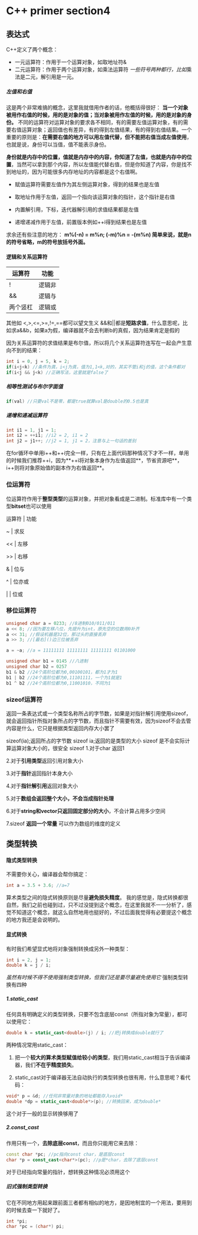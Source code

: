 # C++ primer section4

## 表达式

C++定义了两个概念：

- 一元运算符：作用于一个运算对象，如取地址符&
- 二元运算符：作用于两个运算对象，如乘法运算符 *一些符号两种都行，比如*乘法是二元，解引用是一元。

##### 左值和右值 

 这是两个非常难搞的概念，这里我就借用作者的话，他概括得很好：
**当一个对象被用作右值的时候，用的是对象的值；当对象被用作左值的时候，用的是对象的身份。**
 不同的运算符对运算对象的要求各不相同，有的需要左值运算对象，有的需要右值运算对象；返回值也有差异，有的得到左值结果，有的得到右值结果。一个重要的原则是：**在需要右值的地方可以用左值代替，但不能把右值当成左值使用**，也就是说，身份可以当值，值不能表示身份。

**身份就是内存中的位置，值就是内存中的内容，你知道了左值，也就是内存中的位置**，当然可以拿到那个内容，所以左值能代替右值，但是你知道了内容，你是找不到地址的，因为可能很多内存地址的内容都是这个右值啊。

- 赋值运算符需要左值作为其左侧运算对象，得到的结果也是左值 

-  取地址作用于左值，返回一个指向该运算对象的指针，这个指针是右值 

-  内置解引用，下标，迭代器解引用的求值结果都是左值 

-  递增递减作用于左值，前置版本例如++i得到结果也是左值

求余还有些注意的地方： **m%(-n) = m%n; (-m)%n = -(m%n) 简单来说，就是n的符号省略，m的符号放括号外面。**

#### 逻辑和关系运算符 

| 运算符   | 功能   |
| -------- | ------ |
| !        | 逻辑非 |
| &&       | 逻辑与 |
| 两个竖杠 | 逻辑或 |

 其他如 <,>,<=,>=,!=,==都可以望文生义 &&和||都是**短路求值**，什么意思呢，比如求a&&b，如果a为假，编译器就不会去判断b的真假，因为结果肯定是假的

因为关系运算符的求值结果是布尔值，所以将几个关系运算符连写在一起会产生意向不到的结果： 

```c++
int i = 0, j = 5, k = 2;
if(i<j<k) //条件为真，i<j为真，值为1,1<k,对的，其实不管i和j的值，这个条件都对
if(i<j && j<k) //正确写法，这里就是false了
```

#####  相等性测试与布尔字面值 

```c++
if(val) //只要val不是零，都是true就算val是double的0.5也是真
```

##### 递增和递减运算符 

```c++
int i1 = 1, j1 = 1;
int i2 = ++i1; //i2 = 2, i1 = 2
int j2 = j1++; //j2 = 1, j1 = 2，注意与上一句话的差别
```

 在for循环中单用i++和++i完全一样，只有在上面代码那种情况下才不一样，单用的时候我们推荐++i，因为**++i将对象本身作为左值返回**，节省资源吧**，i++则将对象原始值的副本作为右值返回**。

### 位运算符 
位运算符作用于**整型类型**的运算对象，并把对象看成是二进制。标准库中有一个类型**bitset**也可以使用

运算符 | 功能

  ~ | 求反 

  << | 左移 

  \>> | 右移 

  & | 位与 

  ^ | 位亦或 

  \| | 位或 

### 移位运算符 

 ```c++
unsigned char a = 0233; //8进制010/011/011 
a << 8; //因为要左移八位，先提升为int，原先空的位数用0补齐 
a << 31; //假设机器是32位，那过头的直接丢弃 
a >> 3; //[最右]()边三位被丢弃 

a = ~a; //a = 11111111 11111111 11111111 01101000 

unsigned char b1 = 0145 //八进制 
unsigned char b2 = 0257  
b1 & b2 //24个高阶位都为0,00100101，都为1才为1 
b1 | b2 //24个高阶位都为0,11101111，一个为1就是1 
b1 ^ b2 //24个高阶位都为0,11001010，不同为1 
 ```

### sizeof运算符 

  返回一条表达式或一个类型名称所占的字节数，如果是对指针解引用使用sizeof，就会返回指针所指对象所占的字节数，而且指针不需要有效，因为sizeof不会去管内容是什么，它只是根据类型返回内存大小罢了

sizeof(ia);返回所占的字节数
sizeof ia;返回的是类型的大小 sizeof 是不会实际计算运算对象大小的，很安全
sizeof 1.对于char 返回1 

2.对于**引用类型**返回引用对象大小

3.对于**指针**返回指针本身大小

4.对于**指针解引用**返回对象大小

5.对于**数组会返回整个大小，不会当成指针处理**

6.对于**string和vector只返回固定部分的大小**，不会计算占用多少空间

7.sizeof **返回一个常量** 可以作为数组的维度的定义

 ## 类型转换

#### 隐式类型转换 

 不需要你关心，编译器会帮你搞定： 

```c++
int a = 3.5 + 3.6; //a=7
```

 算术类型之间的隐式转换原则是尽量**避免损失精度**。 我的感觉是，隐式转换都很自然，我们之前也碰到过，只不过没提到这个概念，在这里我就不一一分析了，感觉不知道这个概念，就这么自然地用也挺好的，不过后面我觉得有必要提这个概念的地方我还是会说明的。

#### 显式转换 

 有时我们希望显式地将对象强制转换成另外一种类型： 

```c++
int i = 2, j = 1;
double k = j / i;
```

 *虽然有时候不得不使用强制类型转换，但我们还是要尽量避免使用它* 强制类型转换有四种

##### 1.static_cast 

 任何具有明确定义的类型转换，只要不包含底层const（所指对象为常量），都可以使用它： 

```c++
double k = static_cast<double>(j) / i; //把j转换成double就行了
```

 两种情况常用static_cast： 

1.  把一个**较大的算术类型赋值给较小的类型**，我们用static_cast相当于告诉编译器，我们**不在乎精度损失**。 

2.  static_cast对于编译器无法自动执行的类型转换也很有用，什么意思呢？看代码： 

   ```c++
   void* p = &d; //任何非常量对象的地址都能存入void*
   double *dp = static_cast<double*>(p); //转换回来，成为double*
   ```

这个对于一般的显示转换够用了

##### 2.const_cast 

 作用只有一个，**去除底层const**，而且你只能用它来去除： 

```c++
const char *pc; //pc指向const char，是底层const
char *p = const_cast<char*>(pc); //p是*char，去除了底层const
```

对于已经指向常量的指针，想转换这种情况必须用这个

##### 旧式强制类型转换

它在不同地方用起来跟前面三者都有相似的地方，是因地制宜的一个用法，要用到的时候去查一下就好了。

```c++
int *pi;
char *pc = (char*) pi;
```

